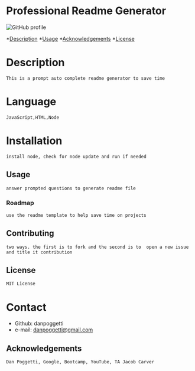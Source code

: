
# Professional Readme Generator

![GitHub profile](https://img.shields.io/badge/Github-danpoggetti-brightgreen)

    
*[Description](#description)
*[Usage](#usage)
*[Acknowledgements](#acknowledgements)
*[License](#license)
# Description
    This is a prompt auto complete readme generator to save time
# Language
    JavaScript,HTML,Node
# Installation
    install node, check for node update and run if needed
## Usage
    answer prompted questions to generate readme file
### Roadmap
    use the readme template to help save time on projects
## Contributing
    two ways. the first is to fork and the second is to  open a new issue and title it contribution
## License
    MIT License
# Contact
* Github: danpoggetti
* e-mail: danpoggetti@gmail.com
## Acknowledgements
    Dan Poggetti, Google, Bootcamp, YouTube, TA Jacob Carver